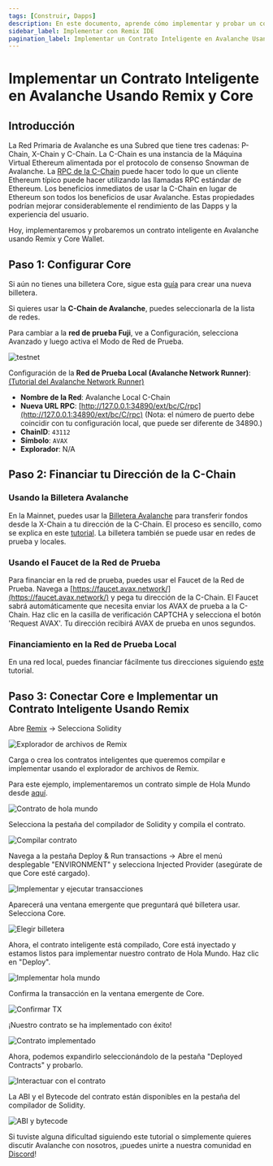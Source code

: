 ```yaml
---
tags: [Construir, Dapps]
description: En este documento, aprende cómo implementar y probar un contrato inteligente en Avalanche usando Remix y Core.
sidebar_label: Implementar con Remix IDE
pagination_label: Implementar un Contrato Inteligente en Avalanche Usando Remix y Core
---
```


# Implementar un Contrato Inteligente en Avalanche Usando Remix y Core

## Introducción

La Red Primaria de Avalanche es una Subred que tiene tres cadenas: P-Chain, X-Chain
y C-Chain. La C-Chain es una instancia de la Máquina Virtual Ethereum alimentada
por el protocolo de consenso Snowman de Avalanche. La [RPC de la C-Chain](/reference/avalanchego/c-chain/api.md) puede hacer todo lo que un cliente Ethereum típico puede hacer utilizando las llamadas RPC estándar de Ethereum. Los beneficios inmediatos de
usar la C-Chain en lugar de Ethereum son todos los beneficios de usar Avalanche. Estas propiedades podrían mejorar considerablemente el rendimiento de
las Dapps y la experiencia del usuario.

Hoy, implementaremos y probaremos un contrato inteligente en Avalanche usando Remix y Core Wallet.

## Paso 1: Configurar Core

Si aún no tienes una billetera Core, sigue esta
[guía](https://support.avax.network/en/articles/6100129-core-extension-how-do-i-create-a-new-wallet)
para crear una nueva billetera.

Si quieres usar la **C-Chain de Avalanche**, puedes seleccionarla de la lista de redes.

Para cambiar a la **red de prueba Fuji**, ve a Configuración, selecciona Avanzado y luego activa el Modo de Red de Prueba.

<div style={{textAlign: 'center'}}>

![testnet](/img/remix-core-guide/testnet.png)

</div>

Configuración de la **Red de Prueba Local (Avalanche Network Runner)**: [(Tutorial del Avalanche Network Runner)](/tooling/network-runner.md)

- **Nombre de la Red**: Avalanche Local C-Chain
- **Nueva URL RPC**:
  [http://127.0.0.1:34890/ext/bc/C/rpc](http://127.0.0.1:34890/ext/bc/C/rpc)
  (Nota: el número de puerto debe coincidir con tu configuración local, que puede ser diferente de 34890.)
- **ChainID**: `43112`
- **Símbolo**: `AVAX`
- **Explorador**: N/A

## Paso 2: Financiar tu Dirección de la C-Chain

### **Usando la Billetera Avalanche**

En la Mainnet, puedes usar la [Billetera Avalanche](https://wallet.avax.network/) para transferir fondos desde la X-Chain a tu dirección de la C-Chain. El proceso es sencillo, como se explica en este [tutorial](https://support.avax.network/en/articles/6169872-how-to-make-a-cross-chain-transfer-in-the-avalanche-wallet). La billetera también se puede usar en redes de prueba y locales.

### **Usando el Faucet de la Red de Prueba**

Para financiar en la red de prueba, puedes usar el Faucet de la Red de Prueba. Navega a [https://faucet.avax.network/](https://faucet.avax.network/) y pega tu dirección de la C-Chain. El Faucet sabrá automáticamente que necesita enviar los AVAX de prueba a la C-Chain. Haz clic en la casilla de verificación CAPTCHA y selecciona el botón 'Request AVAX'. Tu dirección recibirá AVAX de prueba en unos segundos.

### Financiamiento en la Red de Prueba Local

En una red local, puedes financiar fácilmente tus direcciones siguiendo [este](/build/subnet/hello-subnet.md#importing-the-test-private-key) tutorial.

## Paso 3: Conectar Core e Implementar un Contrato Inteligente Usando Remix

Abre [Remix](https://remix.ethereum.org/) -&gt; Selecciona Solidity

![Explorador de archivos de Remix](/img/remix-core-guide/remix.png)

Carga o crea los contratos inteligentes que queremos compilar e implementar usando el explorador de archivos de Remix.

Para este ejemplo, implementaremos un contrato simple de Hola Mundo desde [aquí](https://blog.chain.link/how-to-create-a-hello-world-smart-contract-with-solidity/).

![Contrato de hola mundo](/img/remix-core-guide/contract.png)

Selecciona la pestaña del compilador de Solidity y compila el contrato.

![Compilar contrato](/img/remix-core-guide/compile.png)

Navega a la pestaña Deploy & Run transactions -&gt; Abre el menú desplegable "ENVIRONMENT" y selecciona
Injected Provider (asegúrate de que Core esté cargado).

![Implementar y ejecutar transacciones](/img/remix-core-guide/provider.png)

Aparecerá una ventana emergente que preguntará qué billetera usar. Selecciona Core.

<div style={{textAlign: 'center'}}>

![Elegir billetera](/img/remix-core-guide/wallet.png)

</div>

Ahora, el contrato inteligente está compilado, Core está inyectado y estamos listos para
implementar nuestro contrato de Hola Mundo. Haz clic en "Deploy".

![Implementar hola mundo](/img/remix-core-guide/deploy.png)

Confirma la transacción en la ventana emergente de Core.

<div style={{textAlign: 'center'}}>

![Confirmar TX](/img/remix-core-guide/approve.png)

</div>

¡Nuestro contrato se ha implementado con éxito!

![Contrato implementado](/img/remix-core-guide/deployed.png)

Ahora, podemos expandirlo seleccionándolo de la pestaña "Deployed Contracts" y probarlo.

<div style={{textAlign: 'center'}}>

![Interactuar con el contrato](/img/remix-core-guide/interact.png)

</div>

La ABI y el Bytecode del contrato están disponibles en la pestaña del compilador de Solidity.

<div style={{textAlign: 'center'}}>

![ABI y bytecode](/img/remix-core-guide/ABI-bytecode.png)

</div>

Si tuviste alguna dificultad siguiendo este tutorial o simplemente quieres discutir
Avalanche con nosotros, ¡puedes unirte a nuestra comunidad en [Discord](https://chat.avalabs.org/)!
